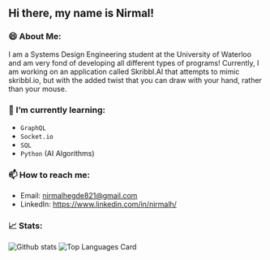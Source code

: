 ## Hi there, my name is Nirmal!

### 😄 About Me:
I am a Systems Design Engineering student at the University of Waterloo and am very fond of developing all different types of programs! Currently, I am working on an application called Skribbl.AI that attempts to mimic skribbl.io, but with the added twist that you can draw with your hand, rather than your mouse.

### 🌱 I’m currently learning:
- ``GraphQL``
- ``Socket.io``
- ``SQL``
- ``Python`` (AI Algorithms)

### 📫 How to reach me:
- Email: nirmalhegde821@gmail.com
- LinkedIn: https://www.linkedin.com/in/nirmalh/

### 📈 Stats:
![Github stats](https://github-readme-stats.vercel.app/api?username=NirmalHegde&theme=mediumcontrast&show_icons=true&count_private=true&layout=compact&theme=dark)
![Top Languages Card](https://github-readme-stats.vercel.app/api/top-langs/?username=NirmalHegde&layout=compact&theme=dark)
